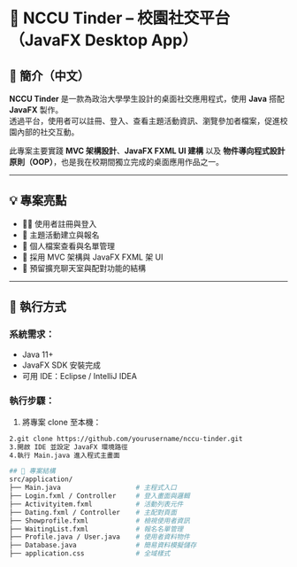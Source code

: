 # 💬 NCCU Tinder – 校園社交平台（JavaFX Desktop App）

## 📌 簡介（中文）

**NCCU Tinder** 是一款為政治大學學生設計的桌面社交應用程式，使用 **Java** 搭配 **JavaFX** 製作。  
透過平台，使用者可以註冊、登入、查看主題活動資訊、瀏覽參加者檔案，促進校園內部的社交互動。

此專案主要實踐 **MVC 架構設計**、**JavaFX FXML UI 建構** 以及 **物件導向程式設計原則（OOP）**，也是我在校期間獨立完成的桌面應用作品之一。

---

## 💡 專案亮點
- 🧑‍💻 使用者註冊與登入
- 📅 主題活動建立與報名
- 🪪 個人檔案查看與名單管理
- 📂 採用 MVC 架構與 JavaFX FXML 架 UI
- 💬 預留擴充聊天室與配對功能的結構

---

## 🚀 執行方式

### 系統需求：
- Java 11+
- JavaFX SDK 安裝完成
- 可用 IDE：Eclipse / IntelliJ IDEA

### 執行步驟：
1. 將專案 clone 至本機：
```bash
2.git clone https://github.com/yourusername/nccu-tinder.git
3.開啟 IDE 並設定 JavaFX 環境路徑
4.執行 Main.java 進入程式主畫面

## 📂 專案結構
src/application/
├── Main.java                   # 主程式入口
├── Login.fxml / Controller     # 登入畫面與邏輯
├── Activityitem.fxml           # 活動列表元件
├── Dating.fxml / Controller    # 主配對頁面
├── Showprofile.fxml            # 檢視使用者資訊
├── WaitingList.fxml            # 報名名單管理
├── Profile.java / User.java    # 使用者資料物件
├── Database.java               # 簡易資料模擬儲存
├── application.css             # 全域樣式
